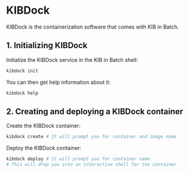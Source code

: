 # KIBDock

KIBDock is the containerization software that comes with KIB in Batch.

## 1. Initializing KIBDock

Initialize the KIBDock service in the KIB in Batch shell:

```bash
kibdock init
```

You can then get help information about it:

```bash
kibdock help
```

## 2. Creating and deploying a KIBDock container

Create the KIBDock container:

```bash
kibdock create # It will prompt you for container and image name
```

Deploy the KIBDock container:

```bash
kibdock deploy # It will prompt you for container name
# This will drop you into an interactive shell for the container
```
